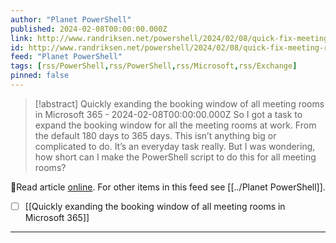 ```yaml
---
author: "Planet PowerShell"
published: 2024-02-08T00:00:00.000Z
link: http://www.randriksen.net/powershell/2024/02/08/quick-fix-meeting-room-booking-window.html
id: http://www.randriksen.net/powershell/2024/02/08/quick-fix-meeting-room-booking-window
feed: "Planet PowerShell"
tags: [rss/PowerShell,rss/PowerShell,rss/Microsoft,rss/Exchange]
pinned: false
---
```

> [!abstract] Quickly exanding the booking window of all meeting rooms in Microsoft 365 - 2024-02-08T00:00:00.000Z
> So I got a task to expand the booking window for all the meeting rooms at work. From the default 180 days to 365 days. This isn’t anything big or complicated to do. It’s an everyday task really. But I was wondering, how short can I make the PowerShell script to do this for all meeting rooms?

🔗Read article [online](http://www.randriksen.net/powershell/2024/02/08/quick-fix-meeting-room-booking-window.html). For other items in this feed see [[../Planet PowerShell]].

- [ ] [[Quickly exanding the booking window of all meeting rooms in Microsoft 365]]
- - -

